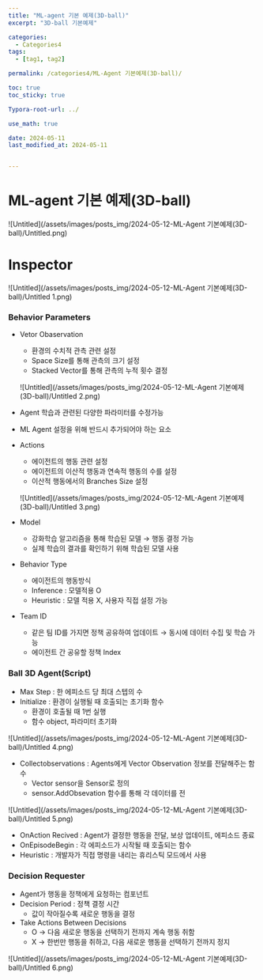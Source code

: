 ```yaml
---
title: "ML-agent 기본 예제(3D-ball)"
excerpt: "3D-ball 기본예제"

categories:
  - Categories4
tags:
  - [tag1, tag2]

permalink: /categories4/ML-Agent 기본예제(3D-ball)/

toc: true
toc_sticky: true

Typora-root-url: ../

use_math: true

date: 2024-05-11
last_modified_at: 2024-05-11


---
```


# ML-agent 기본 예제(3D-ball)

![Untitled](/assets/images/posts_img/2024-05-12-ML-Agent 기본예제(3D-ball)/Untitled.png)

# Inspector

![Untitled](/assets/images/posts_img/2024-05-12-ML-Agent 기본예제(3D-ball)/Untitled 1.png)

### Behavior Parameters

- Vetor Obaservation

  - 환경의 수치적 관측 관련 설정
  - Space Size를 통해 관측의 크기 설정
  - Stacked Vector를 통해 관측의 누적 횟수 결정

  ![Untitled](/assets/images/posts_img/2024-05-12-ML-Agent 기본예제(3D-ball)/Untitled 2.png)

- Agent 학습과 관련된 다양한 파라미터를 수정가능

- ML Agent 설정을 위해 반드시 추가되어야 하는 요소

- Actions

  - 에이전트의 행동 관련 설정
  - 에이전트의 이산적 행동과 연속적 행동의 수를 설정
  - 이산적 행동에서의 Branches Size 설정

  ![Untitled](/assets/images/posts_img/2024-05-12-ML-Agent 기본예제(3D-ball)/Untitled 3.png)

- Model

  - 강화학습 알고리즘을 통해 학습된 모델 → 행동 결정 가능
  - 실제 학습의 결과를 확인하기 위해 학습된 모델 사용

- Behavior Type

  - 에이전트의 행동방식
  - Inference : 모델적용 O
  - Heuristic : 모델 적용 X, 사용자 직접 설정 가능

- Team ID

  - 같은 팀 ID를 가지면 정책 공유하여 업데이트 → 동시에 데이터 수집 및 학습 가능
  - 에이전트 간 공유할 정책 Index

### Ball 3D Agent(Script)

- Max Step : 한 에피소드 당 최대 스텝의 수
- Initialize : 환경이 실행될 때 호출되는 초기화 함수
  - 환경이 호출될 때 1번 실행
  - 함수 object, 파라미터 초기화

![Untitled](/assets/images/posts_img/2024-05-12-ML-Agent 기본예제(3D-ball)/Untitled 4.png)

- Collectobservations : Agents에게 Vector Observation 정보를 전달해주는 함수
  - Vector sensor을 Sensor로 정의
  - sensor.AddObsevation 함수를 통해 각 데이터를 전

![Untitled](/assets/images/posts_img/2024-05-12-ML-Agent 기본예제(3D-ball)/Untitled 5.png)

- OnAction Recived : Agent가 결정한 행동을 전달, 보상 업데이트, 에피소드 종료
- OnEpisodeBegin : 각 에피소드가 시작될 때 호출되는 함수
- Heuristic : 개발자가 직접 명령을 내리는 휴리스틱 모드에서 사용

### Decision Requester

- Agent가 행동을 정책에게 요청하는 컴포넌트
- Decision Period : 정책 결정 시간
  - 값이 작아질수록 새로운 행동을 결정
- Take Actions Between Decisions
  - O → 다음 새로운 행동을 선택하기 전까지 계속 행동 취함
  - X  → 한번만 행동을 취하고, 다음 새로운 행동을  선택하기 전까지 정지

![Untitled](/assets/images/posts_img/2024-05-12-ML-Agent 기본예제(3D-ball)/Untitled 6.png)
